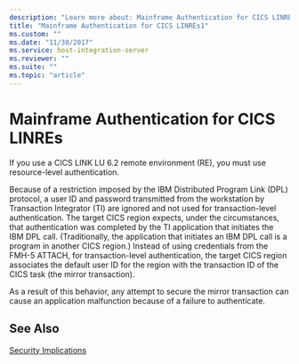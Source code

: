 ```yaml
---
description: "Learn more about: Mainframe Authentication for CICS LINREs"
title: "Mainframe Authentication for CICS LINREs1"
ms.custom: ""
ms.date: "11/30/2017"
ms.service: host-integration-server
ms.reviewer: ""
ms.suite: ""
ms.topic: "article"
---
```

# Mainframe Authentication for CICS LINREs
If you use a CICS LINK LU 6.2 remote environment (RE), you must use resource-level authentication.  
  
 Because of a restriction imposed by the IBM Distributed Program Link (DPL) protocol, a user ID and password transmitted from the workstation by Transaction Integrator (TI) are ignored and not used for transaction-level authentication. The target CICS region expects, under the circumstances, that authentication was completed by the TI application that initiates the IBM DPL call. (Traditionally, the application that initiates an IBM DPL call is a program in another CICS region.) Instead of using credentials from the FMH-5 ATTACH, for transaction-level authentication, the target CICS region associates the default user ID for the region with the transaction ID of the CICS task (the mirror transaction).  
  
 As a result of this behavior, any attempt to secure the mirror transaction can cause an application malfunction because of a failure to authenticate.  
  
## See Also  
 [Security Implications](../core/security-implications1.md)
